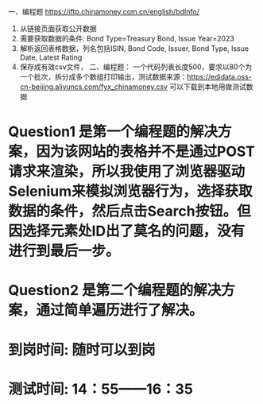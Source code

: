 一、编程题
https://iftp.chinamoney.com.cn/english/bdInfo/
1. 从链接页面获取公开数据
2. 需要获取数据的条件: Bond Type=Treasury Bond, Issue Year=2023
3. 解析返回表格数据，列名包括ISIN, Bond Code, Issuer, Bond Type, Issue Date, Latest Rating
3. 保存成有效csv文件，
二、编程题：
一个代码列表长度500，要求以80个为一个批次，拆分成多个数组打印输出，测试数据来源：https://edidata.oss-cn-beijing.aliyuncs.com/fyx_chinamoney.csv
可以下载到本地用做测试数据

# Question1 是第一个编程题的解决方案，因为该网站的表格并不是通过POST请求来渲染，所以我使用了浏览器驱动Selenium来模拟浏览器行为，选择获取数据的条件，然后点击Search按钮。但因选择元素处ID出了莫名的问题，没有进行到最后一步。

# Question2 是第二个编程题的解决方案，通过简单遍历进行了解决。

# 到岗时间: 随时可以到岗            
# 测试时间: 14：55——16：35
